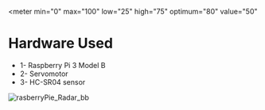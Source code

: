 <meter
  min="0"
  max="100"
  low="25"
  high="75"
  optimum="80"
  value="50"
></meter>

<h1>Hardware Used</h1> 
<ul>
<li>1- Raspberry Pi 3 Model B</li>
<li>2- Servomotor</li>
<li>3- HC-SR04 sensor</li>
</h1>

  
</ul>


![rasberryPie_Radar_bb](https://github.com/SamBayati/RasberryPie_Simple_Radar/assets/72009345/7243d36e-ef60-4dd9-bef3-00ef1ccac8c9)



